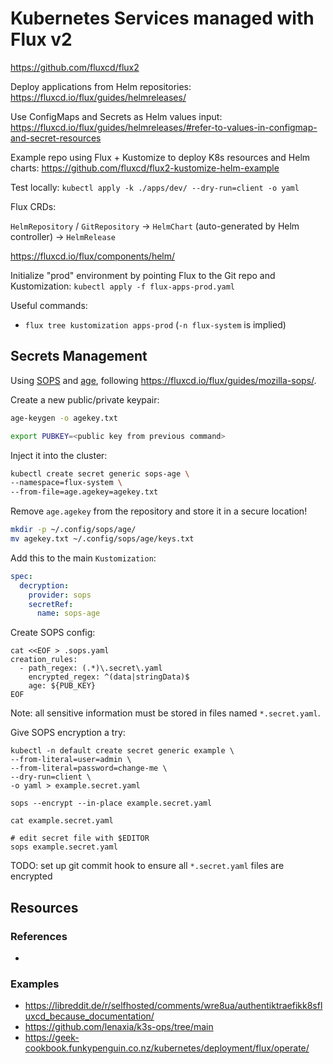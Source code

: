 # Kubernetes Services managed with Flux v2


https://github.com/fluxcd/flux2

Deploy applications from Helm repositories: https://fluxcd.io/flux/guides/helmreleases/

Use ConfigMaps and Secrets as Helm values input: https://fluxcd.io/flux/guides/helmreleases/#refer-to-values-in-configmap-and-secret-resources

Example repo using Flux + Kustomize to deploy K8s resources and Helm charts: https://github.com/fluxcd/flux2-kustomize-helm-example

Test locally: `kubectl apply -k ./apps/dev/ --dry-run=client -o yaml`

Flux CRDs:

`HelmRepository` /  `GitRepository` -> `HelmChart` (auto-generated by Helm controller) -> `HelmRelease`

https://fluxcd.io/flux/components/helm/

Initialize "prod" environment by pointing Flux to the Git repo and Kustomization: `kubectl apply -f flux-apps-prod.yaml`

Useful commands:

* `flux tree kustomization apps-prod` (`-n flux-system` is implied)

## Secrets Management

Using [SOPS](https://github.com/mozilla/sops) and [age](https://age-encryption.org/), following <https://fluxcd.io/flux/guides/mozilla-sops/>.

Create a new public/private keypair:

```sh
age-keygen -o agekey.txt

export PUBKEY=<public key from previous command>
```

Inject it into the cluster:

```sh
kubectl create secret generic sops-age \
--namespace=flux-system \
--from-file=age.agekey=agekey.txt
```

Remove `age.agekey` from the repository and store it in a secure location!

```sh
mkdir -p ~/.config/sops/age/
mv agekey.txt ~/.config/sops/age/keys.txt
```

Add this to the main `Kustomization`:

```yaml
spec:
  decryption:
    provider: sops
    secretRef:
      name: sops-age
```

Create SOPS config:

```
cat <<EOF > .sops.yaml
creation_rules:
  - path_regex: (.*)\.secret\.yaml
    encrypted_regex: ^(data|stringData)$
    age: ${PUB_KEY}
EOF
```

Note: all sensitive information must be stored in files named `*.secret.yaml`.

Give SOPS encryption a try:

```
kubectl -n default create secret generic example \
--from-literal=user=admin \
--from-literal=password=change-me \
--dry-run=client \
-o yaml > example.secret.yaml

sops --encrypt --in-place example.secret.yaml

cat example.secret.yaml

# edit secret file with $EDITOR
sops example.secret.yaml
```

TODO: set up git commit hook to ensure all `*.secret.yaml` files are encrypted

## Resources

### References

*

### Examples

* https://libreddit.de/r/selfhosted/comments/wre8ua/authentiktraefikk8sfluxcd_because_documentation/
* https://github.com/lenaxia/k3s-ops/tree/main
* https://geek-cookbook.funkypenguin.co.nz/kubernetes/deployment/flux/operate/
